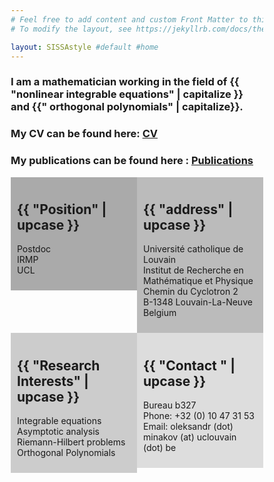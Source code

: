 ```yaml
---
# Feel free to add content and custom Front Matter to this file.
# To modify the layout, see https://jekyllrb.com/docs/themes/#overriding-theme-defaults

layout: SISSAstyle #default #home
---
```


<h3>
I am a mathematician working in the field of {{ "nonlinear integrable equations" | capitalize }}
and {{" orthogonal polynomials" | capitalize}}.
</h3>

<h3> My CV can be found here: <a href="data/docs/Minakov-CV_190515.pdf">CV</a>
</h3>


<h3> My publications can be found here : <a href="Publications">Publications</a> </h3>

<style>
* {
  box-sizing: border-box;
}

/* Create two unequal columns that floats next to each other */
.column {
  float: left;
  padding: 10px;
  <!-- height:-->  300px; /* Should be removed. Only for demonstration */ 
}

.left {
  width: 40%;
}

.right {
  width: 60%;
}

/* Clear floats after the columns */
.row:after {
  content: "";
  display: table;
  clear: both;
}
</style>

<div class="row">
  <div class="column left" style="background-color:#aaa;">
    <h2>{{ "Position" | upcase }}</h2>
    <p>Postdoc <br>
	IRMP
	<br>UCL</p>
  </div>
  <div class="column right" style="background-color:#bbb;">
    <h2>{{ "address" | upcase }}</h2>
    <p>Université catholique de Louvain <br> Institut de Recherche en Mathématique et Physique
	<br>
	Chemin du Cyclotron 2  <br> B-1348 Louvain-La-Neuve Belgium </p>
  </div>
</div>



<style>
* {
  box-sizing: border-box;
}

/* Create two unequal columns that floats next to each other */
.column {
  float: left;
  padding: 10px;
  <!-- height:-->  300px; /* Should be removed. Only for demonstration */ 
}

.left {
  width: 50%;
}

.right {
  width: 50%;
}

/* Clear floats after the columns */
.row:after {
  content: "";
  display: table;
  clear: both;
}
</style>

<div class="row">
  <div class="column left" style="background-color:#ccc;">
    <h2>{{ "Research Interests" | upcase }}</h2>
    <p> Integrable equations <br>
	Asymptotic analysis
	<br>Riemann-Hilbert problems <br> Orthogonal Polynomials </p>
  </div>
  <div class="column right" style="background-color:#ddd;">
    <h2>{{ "Contact " | upcase }}</h2>
    <p>Bureau b327 <br> Phone: +32 (0) 10 47 31 53
	<br> Email: oleksandr (dot) minakov (at) uclouvain (dot) be </p>
  </div>
</div>



